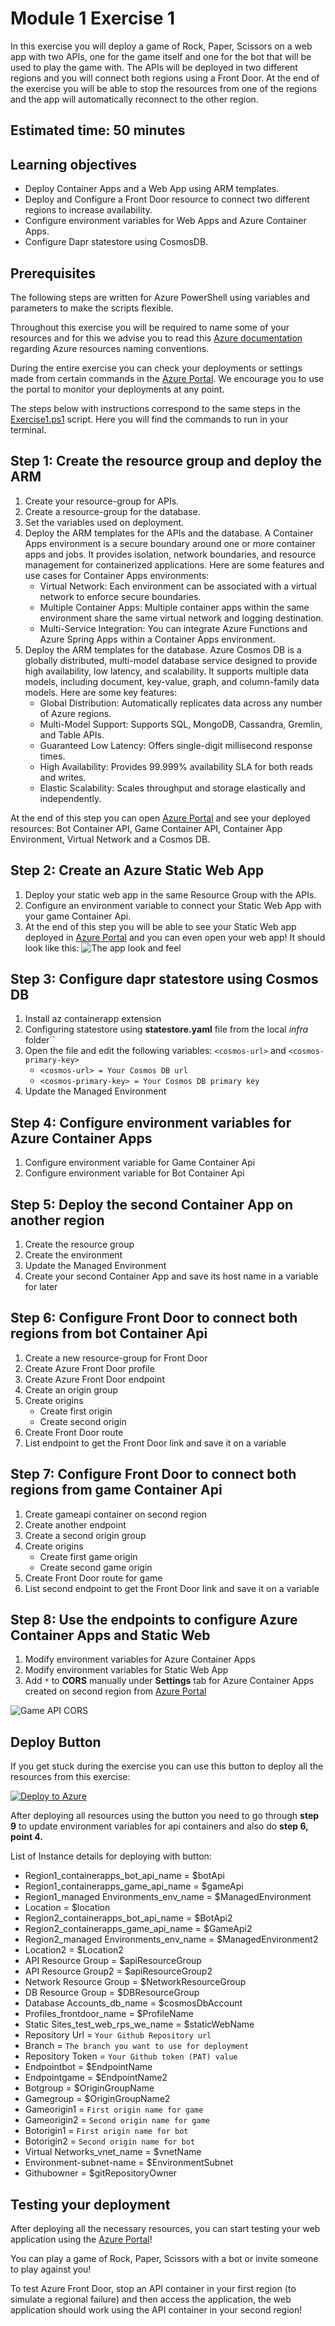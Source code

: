 # Module 1 Exercise 1

In this exercise you will deploy a game of Rock, Paper, Scissors on a web app with two APIs, one for the game itself and
one for the bot that will be used to play the game with. The APIs will be deployed in two different regions and you will
connect both regions using a Front Door. At the end of the exercise you will be able to stop the resources from one of
the regions and the app will automatically reconnect to the other region.

## Estimated time: 50 minutes

## Learning objectives

- Deploy Container Apps and a Web App using ARM templates.
- Deploy and Configure a Front Door resource to connect two different regions to increase availability.
- Configure environment variables for Web Apps and Azure Container Apps.
- Configure Dapr statestore using CosmosDB.

## Prerequisites

The following steps are written for Azure PowerShell using variables and parameters to make the scripts flexible.

Throughout this exercise you will be required to name some of your resources and for this we advise you to read this [Azure documentation](https://learn.microsoft.com/en-us/azure/cloud-adoption-framework/ready/azure-best-practices/resource-naming) regarding Azure resources naming conventions.

During the entire exercise you can check your deployments or settings made from certain commands in the [Azure Portal](https://portal.azure.com/). We encourage
you to use the portal to monitor your deployments at any point.

The steps below with instructions correspond to the same steps in the [Exercise1.ps1](./Exercise1.ps1) script. Here you will find the commands to run in your terminal.

## Step 1: Create the resource group and deploy the ARM

1. Create your resource-group for APIs.
2. Create a resource-group for the database.
3. Set the variables used on deployment.
4. Deploy the ARM templates for the APIs and the database.
    A Container Apps environment is a secure boundary around one or more container apps and jobs. It provides isolation, network boundaries, and resource management for containerized applications.
    Here are some features and use cases for Container Apps environments:
    - Virtual Network: Each environment can be associated with a virtual network to enforce secure boundaries.
    - Multiple Container Apps: Multiple container apps within the same environment share the same virtual network and logging destination.
    - Multi-Service Integration: You can integrate Azure Functions and Azure Spring Apps within a Container Apps environment.
5. Deploy the ARM templates for the database.
    Azure Cosmos DB is a globally distributed, multi-model database service designed to provide high availability, low latency, and scalability. It supports multiple data models, including document, key-value, graph, and column-family data models. Here are some key features:
    - Global Distribution: Automatically replicates data across any number of Azure regions.
    - Multi-Model Support: Supports SQL, MongoDB, Cassandra, Gremlin, and Table APIs.
    - Guaranteed Low Latency: Offers single-digit millisecond response times.
    - High Availability: Provides 99.999% availability SLA for both reads and writes.
    - Elastic Scalability: Scales throughput and storage elastically and independently.

At the end of this step you can open [Azure Portal](https://portal.azure.com/) and see your deployed resources: Bot Container API, Game Container API, Container App Environment, Virtual Network and a Cosmos DB.

## Step 2: Create an Azure Static Web App

1. Deploy your static web app in the same Resource Group with the APIs.
2. Configure an environment variable to connect your Static Web App with your game Container Api.
3. At the end of this step you will be able to see your Static Web app deployed in [Azure Portal](https://portal.azure.com/) and you can even open your web app! It should look like this: ![The app look and feel](../module-1-azure-architecture-introduction/images/image3.png)

## Step 3: Configure dapr statestore using Cosmos DB

1. Install az containerapp extension
2. Configuring statestore using **statestore.yaml** file from the local *infra* folder``
3. Open the file and edit the following variables: `<cosmos-url>` and `<cosmos-primary-key>`
    - `<cosmos-url> = Your Cosmos DB url`
    - `<cosmos-primary-key> = Your Cosmos DB primary key`
4. Update the Managed Environment

## Step 4: Configure environment variables for Azure Container Apps

1. Configure environment variable for Game Container Api
2. Configure environment variable for Bot Container Api

## Step 5: Deploy the second Container App on another region

1. Create the resource group
2. Create the environment
3. Update the Managed Environment
4. Create your second Container App and save its host name in a variable for later

## Step 6: Configure Front Door to connect both regions from bot Container Api

1. Create a new resource-group for Front Door
2. Create Azure Front Door profile
3. Create Azure Front Door endpoint
4. Create an origin group
5. Create origins
   - Create first origin
   - Create second origin
6. Create Front Door route
7. List endpoint to get the Front Door link and save it on a variable

## Step 7: Configure Front Door to connect both regions from game Container Api

1. Create gameapi container on second region
2. Create another endpoint
3. Create a second origin group
4. Create origins
   - Create first game origin
   - Create second game origin
5. Create Front Door route for game
6. List second endpoint to get the Front Door link and save it on a variable

## Step 8: Use the endpoints to configure Azure Container Apps and Static Web

1. Modify environment variables for Azure Container Apps
2. Modify environment variables for Static Web App
3. Add `*` to **CORS** manually under **Settings** tab for Azure Container Apps created on second region from [Azure Portal](https://portal.azure.com/)

![Game API CORS](../module-1-azure-architecture-introduction/images/image4.png)

## Deploy Button

If you get stuck during the exercise you can use this button to deploy all the resources from this exercise:

[![Deploy to Azure](https://aka.ms/deploytoazurebutton)](https://portal.azure.com/#create/Microsoft.Template/uri/https%3A%2F%2Fraw.githubusercontent.com%2F{Owner}%2F{Repo}%2Frefs%2Fheads%2Fmaster%2Finfra%2Farm%2FazuredeployARM.json)

After deploying all resources using the button you need to go through **step 9** to update environment variables for api containers and also do **step 6, point 4.**

List of Instance details for deploying with button:

- Region1_containerapps_bot_api_name = $botApi
- Region1_containerapps_game_api_name = $gameApi
- Region1_managed Environments_env_name = $ManagedEnvironment
- Location = $location
- Region2_containerapps_bot_api_name = $BotApi2
- Region2_containerapps_game_api_name = $GameApi2
- Region2_managed Environments_env_name = $ManagedEnvironment2
- Location2 = $Location2
- API Resource Group = $apiResourceGroup
- API Resource Group2 = $apiResourceGroup2
- Network Resource Group = $NetworkResourceGroup
- DB Resource Group = $DBResourceGroup
- Database Accounts_db_name = $cosmosDbAccount
- Profiles_frontdoor_name = $ProfileName
- Static Sites_test_web_rps_we_name = $staticWebName
- Repository Url = `Your Github Repository url`
- Branch = `The branch you want to use for deployment`
- Repository Token = `Your Github token (PAT) value`
- Endpointbot = $EndpointName
- Endpointgame = $EndpointName2
- Botgroup = $OriginGroupName
- Gamegroup = $OriginGroupName2
- Gameorigin1 = `First origin name for game`
- Gameorigin2 = `Second origin name for game`
- Botorigin1 = `First origin name for bot`
- Botorigin2 = `Second origin name for bot`
- Virtual Networks_vnet_name = $vnetName
- Environment-subnet-name = $EnvironmentSubnet
- Githubowner = $gitRepositoryOwner

## Testing your deployment

After deploying all the necessary resources, you can start testing your web application using the [Azure Portal](https://portal.azure.com/)!

You can play a game of Rock, Paper, Scissors with a bot or invite someone to play against you!

To test Azure Front Door, stop an API container in your first region (to simulate a regional failure) and then access the application, the web application should work using the API container in your second region!
